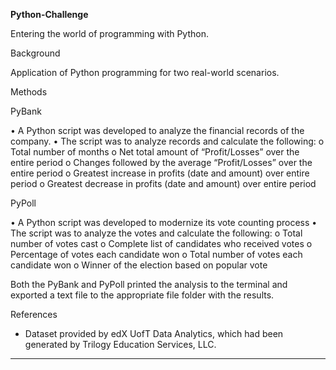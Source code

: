 **Python-Challenge**

Entering the world of programming with Python. 




Background

Application of Python programming for two real-world scenarios.  




Methods

PyBank

•    A Python script was developed to analyze the financial records of the company. 
•    The script was to analyze records and calculate the following:
        o    Total number of months
        o    Net total amount of “Profit/Losses” over the entire period
        o    Changes followed by the average “Profit/Losses” over the entire period
        o    Greatest increase in profits (date and amount) over entire period
        o    Greatest decrease in profits (date and amount) over entire period


PyPoll

•    A Python script was developed to modernize its vote counting process
•    The script was to analyze the votes and calculate the following:
        o    Total number of votes cast
        o    Complete list of candidates who received votes
        o    Percentage of votes each candidate won
        o    Total number of votes each candidate won
        o    Winner of the election based on popular vote



Both the PyBank and PyPoll printed the analysis to the terminal and exported a text file to the appropriate file folder with the results. 





References

* Dataset provided by edX UofT Data Analytics, which had been generated by Trilogy Education Services, LLC. 


- - -

